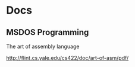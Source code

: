 # Docs

## MSDOS Programming

The art of assembly language

http://flint.cs.yale.edu/cs422/doc/art-of-asm/pdf/

